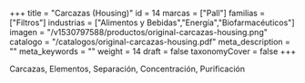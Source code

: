+++
title = "Carcazas (Housing)"
id = 14
marcas = ["Pall"]
familias = ["Filtros"]
industrias = ["Alimentos y Bebidas","Energía","Biofarmacéuticos"]
imagen = "/v1530797588/productos/original-carcazas-housing.png"
catalogo = "/catalogos/original-carcazas-housing.pdf"
meta_description = ""
meta_keywords = ""
weight = 14
draft = false
taxonomyCover = false
+++
<p>Carcazas, Elementos, Separación, Concentración, Purificación</p>